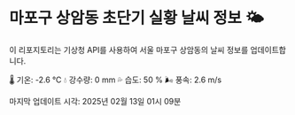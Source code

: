 
# 마포구 상암동 초단기 실황 날씨 정보 🌤️

이 리포지토리는 기상청 API를 사용하여 서울 마포구 상암동의 날씨 정보를 업데이트합니다. 

🌡️ 기온: -2.6 ℃
💧 강수량: 0 mm
💦 습도: 50 %
🌬️ 풍속: 2.6 m/s

마지막 업데이트 시각: 2025년 02월 13일 01시 09분    
